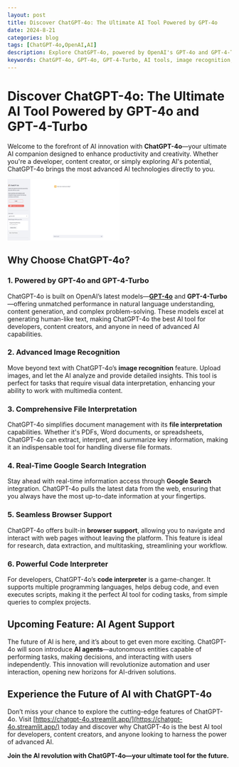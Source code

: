 ```yaml
---
layout: post
title: Discover ChatGPT-4o: The Ultimate AI Tool Powered by GPT-4o
date: 2024-8-21
categories: blog
tags: [ChatGPT-4o,OpenAI,AI]
description: Explore ChatGPT-4o, powered by OpenAI's GPT-4o and GPT-4-Turbo. Supports image recognition, file interpretation, and soon AI agents. Visit now!
keywords: ChatGPT-4o, GPT-4o, GPT-4-Turbo, AI tools, image recognition, file interpretation, AI agent, code interpreter, OpenAI,OpenAI's latest model GPT-4o, how to use GPT-4-Turbo, best AI tool for developers, AI-powered image recognition, AI agent technology
---
```



# Discover ChatGPT-4o: The Ultimate AI Tool Powered by GPT-4o and GPT-4-Turbo

Welcome to the forefront of AI innovation with **ChatGPT-4o**—your ultimate AI companion designed to enhance productivity and creativity. Whether you're a developer, content creator, or simply exploring AI's potential, ChatGPT-4o brings the most advanced AI technologies directly to you.


<img src="/img/chatgpt-4o-features.png" alt="ChatGPT-4o AI tool features powered by GPT-4o and GPT-4-Turbo." style="width: 50%; height: auto; align-items: center;">


## Why Choose ChatGPT-4o?

### 1. Powered by GPT-4o and GPT-4-Turbo
ChatGPT-4o is built on OpenAI’s latest models—[**GPT-4o**](https://platform.openai.com/docs/models/gpt-4o) and **GPT-4-Turbo**—offering unmatched performance in natural language understanding, content generation, and complex problem-solving. These models excel at generating human-like text, making ChatGPT-4o the best AI tool for developers, content creators, and anyone in need of advanced AI capabilities.

### 2. Advanced Image Recognition
Move beyond text with ChatGPT-4o’s **image recognition** feature. Upload images, and let the AI analyze and provide detailed insights. This tool is perfect for tasks that require visual data interpretation, enhancing your ability to work with multimedia content.

### 3. Comprehensive File Interpretation
ChatGPT-4o simplifies document management with its **file interpretation** capabilities. Whether it's PDFs, Word documents, or spreadsheets, ChatGPT-4o can extract, interpret, and summarize key information, making it an indispensable tool for handling diverse file formats.

### 4. Real-Time Google Search Integration
Stay ahead with real-time information access through **Google Search** integration. ChatGPT-4o pulls the latest data from the web, ensuring that you always have the most up-to-date information at your fingertips.

### 5. Seamless Browser Support
ChatGPT-4o offers built-in **browser support**, allowing you to navigate and interact with web pages without leaving the platform. This feature is ideal for research, data extraction, and multitasking, streamlining your workflow.

### 6. Powerful Code Interpreter
For developers, ChatGPT-4o’s **code interpreter** is a game-changer. It supports multiple programming languages, helps debug code, and even executes scripts, making it the perfect AI tool for coding tasks, from simple queries to complex projects.

## Upcoming Feature: AI Agent Support

The future of AI is here, and it’s about to get even more exciting. ChatGPT-4o will soon introduce **AI agents**—autonomous entities capable of performing tasks, making decisions, and interacting with users independently. This innovation will revolutionize automation and user interaction, opening new horizons for AI-driven solutions.

## Experience the Future of AI with ChatGPT-4o

Don’t miss your chance to explore the cutting-edge features of ChatGPT-4o. Visit [https://chatgpt-4o.streamlit.app/](https://chatgpt-4o.streamlit.app/) today and discover why ChatGPT-4o is the best AI tool for developers, content creators, and anyone looking to harness the power of advanced AI.

**Join the AI revolution with ChatGPT-4o—your ultimate tool for the future.**

